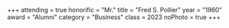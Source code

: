 +++
attending = true
honorific = "Mr."
title     = "Fred S. Pollier"
year      = "1960"
award     = "Alumni"
category  = "Business"
class     = 2023
noPhoto   = true
+++